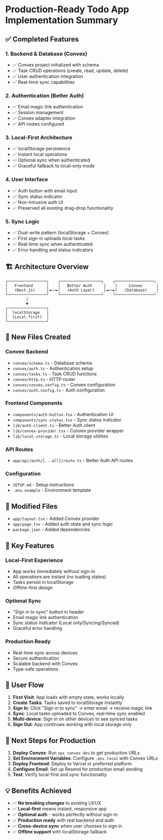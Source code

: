 # Production-Ready Todo App Implementation Summary

## ✅ Completed Features

### 1. Backend & Database (Convex)
- ✅ Convex project initialized with schema
- ✅ Task CRUD operations (create, read, update, delete)
- ✅ User authentication integration
- ✅ Real-time sync capabilities

### 2. Authentication (Better Auth)
- ✅ Email magic link authentication
- ✅ Session management
- ✅ Convex adapter integration
- ✅ API routes configured

### 3. Local-First Architecture
- ✅ localStorage persistence
- ✅ Instant local operations
- ✅ Optional sync when authenticated
- ✅ Graceful fallback to local-only mode

### 4. User Interface
- ✅ Auth button with email input
- ✅ Sync status indicator
- ✅ Non-intrusive auth UI
- ✅ Preserved all existing drag-drop functionality

### 5. Sync Logic
- ✅ Dual-write pattern (localStorage + Convex)
- ✅ First sign-in uploads local tasks
- ✅ Real-time sync when authenticated
- ✅ Error handling and status indicators

## 🏗️ Architecture Overview

```
┌─────────────────┐    ┌──────────────────┐    ┌─────────────────┐
│   Frontend      │    │   Better Auth     │    │     Convex      │
│   (Next.js)     │◄──►│   (Auth Layer)    │◄──►│   (Database)    │
└─────────────────┘    └──────────────────┘    └─────────────────┘
         │
         ▼
┌─────────────────┐
│  localStorage   │
│  (Local-first)  │
└─────────────────┘
```

## 📁 New Files Created

### Convex Backend
- `convex/schema.ts` - Database schema
- `convex/auth.ts` - Authentication setup
- `convex/tasks.ts` - Task CRUD functions
- `convex/http.ts` - HTTP router
- `convex/convex.config.ts` - Convex configuration
- `convex/auth.config.ts` - Auth configuration

### Frontend Components
- `components/auth-button.tsx` - Authentication UI
- `components/sync-status.tsx` - Sync status indicator
- `lib/auth-client.ts` - Better Auth client
- `lib/convex-provider.tsx` - Convex provider wrapper
- `lib/local-storage.ts` - Local storage utilities

### API Routes
- `app/api/auth/[...all]/route.ts` - Better Auth API routes

### Configuration
- `SETUP.md` - Setup instructions
- `.env.example` - Environment template

## 🔄 Modified Files

- `app/layout.tsx` - Added Convex provider
- `app/page.tsx` - Added auth state and sync logic
- `package.json` - Added dependencies

## 🚀 Key Features

### Local-First Experience
- App works immediately without sign-in
- All operations are instant (no loading states)
- Tasks persist in localStorage
- Offline-first design

### Optional Sync
- "Sign in to sync" button in header
- Email magic link authentication
- Sync status indicator (Local only/Syncing/Synced)
- Graceful error handling

### Production Ready
- Real-time sync across devices
- Secure authentication
- Scalable backend with Convex
- Type-safe operations

## 🎯 User Flow

1. **First Visit**: App loads with empty state, works locally
2. **Create Tasks**: Tasks saved to localStorage instantly
3. **Sign In**: Click "Sign in to sync" → enter email → receive magic link
4. **Sync**: Local tasks uploaded to Convex, real-time sync enabled
5. **Multi-device**: Sign in on other devices to see synced tasks
6. **Sign Out**: App continues working with local storage only

## 🔧 Next Steps for Production

1. **Deploy Convex**: Run `npx convex dev` to get production URLs
2. **Set Environment Variables**: Configure `.env.local` with Convex URLs
3. **Deploy Frontend**: Deploy to Vercel or preferred platform
4. **Configure Email**: Set up Resend for production email sending
5. **Test**: Verify local-first and sync functionality

## 💡 Benefits Achieved

- ✅ **No breaking changes** to existing UI/UX
- ✅ **Local-first** means instant, responsive app
- ✅ **Optional auth** - works perfectly without sign-in
- ✅ **Production ready** with real backend and auth
- ✅ **Cross-device sync** when user chooses to sign in
- ✅ **Offline support** with localStorage fallback
